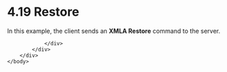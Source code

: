 <html dir="LTR" xmlns:mshelp="http://msdn.microsoft.com/mshelp" xmlns:ddue="http://ddue.schemas.microsoft.com/authoring/2003/5" xmlns:xlink="http://www.w3.org/1999/xlink" xmlns:tool="http://www.microsoft.com/tooltip">
    <head>
        <meta http-equiv="Content-Type" content="text/html; CHARSET=utf-8"></meta>
        <meta name="save" content="history"></meta>
        <title>4.19 Restore</title>
        <xml>
            <mshelp:toctitle title="4.19 Restore"></mshelp:toctitle>
            <mshelp:rltitle title="[MS-SSAS]: Restore"></mshelp:rltitle>
            <mshelp:keyword index="A" term="1b86cd56-313c-4c41-bcce-d437f1076466"></mshelp:keyword>
            <mshelp:attr name="DCSext.ContentType" value="open specification"></mshelp:attr>
            <mshelp:attr name="AssetID" value="1b86cd56-313c-4c41-bcce-d437f1076466"></mshelp:attr>
            <mshelp:attr name="TopicType" value="kbRef"></mshelp:attr>
            <mshelp:attr name="DCSext.Title" value="[MS-SSAS]: Restore" />
        </xml>
    </head>
    <body>
        <div id="header">
            <h1 class="heading">4.19 Restore</h1>
        </div>
        <div id="mainSection">
            <div id="mainBody">
                <div id="allHistory" class="saveHistory"></div>
                <div id="sectionSection0" class="section" name="collapseableSection">
                    

<p>In this example, the client sends an <b>XMLA Restore</b>
command to the server.</p>


                </div>
            </div>
        </div>
    </body>
</html>
